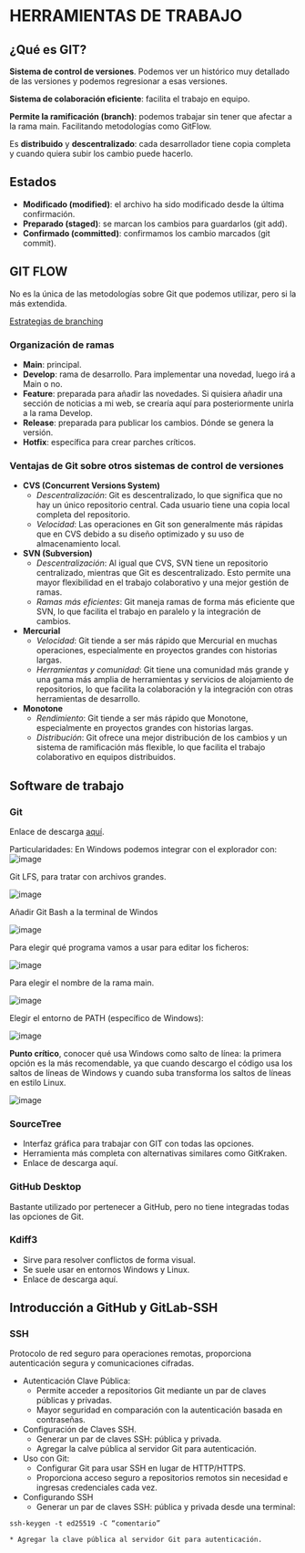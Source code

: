 # HERRAMIENTAS DE TRABAJO
## ¿Qué es GIT?

**Sistema de control de versiones**. Podemos ver un histórico muy detallado de las versiones y podemos regresionar a esas versiones.

**Sistema de colaboración eficiente**: facilita el trabajo en equipo.

**Permite la ramificación (branch)**: podemos trabajar sin tener que afectar a la rama main. Facilitando metodologías como GitFlow.

Es **distribuido** y **descentralizado**: cada desarrollador tiene copia completa y cuando quiera subir los cambio puede hacerlo.
## Estados
* **Modificado (modified)**: el archivo ha sido modificado desde la última confirmación.
* **Preparado (staged)**: se marcan los cambios para guardarlos (git add).
* **Confirmado (committed)**: confirmamos los cambio marcados (git commit).
## GIT FLOW
No es la única de las metodologías sobre Git que podemos utilizar, pero si la más extendida.

[Estrategias de branching](https://openwebinars.net/blog/estrategias-de-branching-gitflow-gitlab-flow-oneflow-github-flow/)

### Organización de ramas
* **Main**: principal.
*	**Develop**: rama de desarrollo. Para implementar una novedad, luego irá a Main o no.
*	**Feature**: preparada para añadir las novedades. Si quisiera añadir una sección de noticias a mi web, se crearía aquí para posteriormente unirla a la rama Develop.
* **Release**: preparada para publicar los cambios. Dónde se genera la versión.
*	**Hotfix**: específica para crear parches críticos.
### Ventajas de Git sobre otros sistemas de control de versiones
* **CVS (Concurrent Versions System)**
  * *Descentralización*: Git es descentralizado, lo que significa que no hay un único repositorio central. Cada usuario tiene una copia local completa del repositorio.
  * *Velocidad*: Las operaciones en Git son generalmente más rápidas que en CVS debido a su diseño optimizado y su uso de almacenamiento local.
*	**SVN (Subversion)**
    * *Descentralización*: Al igual que CVS, SVN tiene un repositorio centralizado, mientras que Git es descentralizado. Esto permite una mayor flexibilidad en el trabajo colaborativo y una mejor gestión de ramas.
    * *Ramas más eficientes*: Git maneja ramas de forma más eficiente que SVN, lo que facilita el trabajo en paralelo y la integración de cambios.
* **Mercurial**
  * *Velocidad*: Git tiende a ser más rápido que Mercurial en muchas operaciones, especialmente en proyectos grandes con historias largas.
  * *Herramientas y comunidad*: Git tiene una comunidad más grande y una gama más amplia de herramientas y servicios de alojamiento de repositorios, lo que facilita la colaboración y la integración con otras herramientas de desarrollo.
* **Monotone**
  * *Rendimiento*: Git tiende a ser más rápido que Monotone, especialmente en proyectos grandes con historias largas.
  * *Distribución*: Git ofrece una mejor distribución de los cambios y un sistema de ramificación más flexible, lo que facilita el trabajo colaborativo en equipos distribuidos.
## Software de trabajo
### Git
Enlace de descarga [aquí](https://git-scm.com/).

Particularidades:
En Windows podemos integrar con el explorador con:
![image](https://github.com/eguirod/git/assets/71733548/1967ebb3-b768-4173-bee0-ef84940d7025)

Git LFS, para tratar con archivos grandes.

![image](https://github.com/eguirod/git/assets/71733548/4a6b152e-7d96-4d95-8f60-1b9cfbab3eee)

Añadir Git Bash a la terminal de Windos

![image](https://github.com/eguirod/git/assets/71733548/d9705826-0b06-4ad4-b042-f0f5245bd511)

Para elegir qué programa vamos a usar para editar los ficheros:

![image](https://github.com/eguirod/git/assets/71733548/338cd8de-6e62-4e49-b3be-d955c95eeeef)

Para elegir el nombre de la rama main.

![image](https://github.com/eguirod/git/assets/71733548/768c2e20-07c0-4304-aa1f-34a3a10c1774)

Elegir el entorno de PATH (específico de Windows):

![image](https://github.com/eguirod/git/assets/71733548/bfff0921-eadb-4ea5-9bcc-335da0af2ba4)

**Punto crítico**, conocer qué usa Windows como salto de línea: la primera opción es la más recomendable, ya que cuando descargo el código usa los saltos de líneas de Windows y cuando suba transforma los saltos de líneas en estilo Linux.

![image](https://github.com/eguirod/git/assets/71733548/c155c5ad-a023-450c-82db-dc15c91e5e75)

### SourceTree
* Interfaz gráfica para trabajar con GIT con todas las opciones.
* Herramienta más completa con alternativas similares como GitKraken.
* Enlace de descarga aquí.

### GitHub Desktop
Bastante utilizado por pertenecer a GitHub, pero no tiene integradas todas las opciones de Git.

### Kdiff3
* Sirve para resolver conflictos de forma visual.
* Se suele usar en entornos Windows y Linux.
* Enlace de descarga aquí.

## Introducción a GitHub y GitLab-SSH

### SSH
Protocolo de red seguro para operaciones remotas, proporciona autenticación segura y comunicaciones cifradas.

* Autenticación Clave Pública:
    * Permite acceder a repositorios Git mediante un par de claves públicas y privadas.
    * Mayor seguridad en comparación con la autenticación basada en contraseñas.
* Configuración de Claves SSH.
    * Generar un par de claves SSH: pública y privada.
    * Agregar la calve pública al servidor Git para autenticación.
* Uso con Git:
    * Configurar Git para usar SSH en lugar de HTTP/HTTPS.
    * Proporciona acceso seguro a repositorios remotos sin necesidad e ingresas credenciales cada vez.
* Configurando SSH
    * Generar un par de claves SSH: pública y privada desde una terminal:
```
ssh-keygen -t ed25519 -C “comentario”
```
    * Agregar la clave pública al servidor Git para autenticación.
